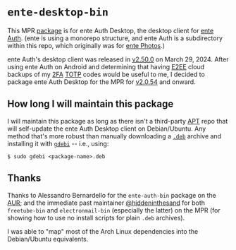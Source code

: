 # `ente-desktop-bin`

This MPR [package](https://mpr.makedeb.org/packages/ente-auth-bin) is for ente
Auth Desktop, the desktop client for [ente Auth](https://github.com/ente-io/ente/tree/main/auth).
(ente is using a monorepo structure, and ente Auth is a subdirectory within this
repo, which originally was for [ente Photos](https://github.com/ente-io/ente).)

ente Auth's desktop client was released in [v2.50.0](https://github.com/ente-io/ente/releases/tag/auth-v2.0.50)
on March 29, 2024.  After using ente Auth on Android and determining that having
[E2EE](https://en.wikipedia.org/wiki/End-to-end_encryption) cloud backups of my
[2FA](https://en.wikipedia.org/wiki/Multi-factor_authentication)
[TOTP](https://en.wikipedia.org/wiki/Time-based_one-time_password) codes would
be useful to me, I decided to package ente Auth Desktop for the MPR for
[v2.0.54](https://github.com/ente-io/ente/releases/tag/auth-v2.0.54) and onward.

## How long I will maintain this package

I will maintain this package as long as there isn't a third-party 
[APT](https://en.wikipedia.org/wiki/APT_(software)) repo that will self-update
the ente Auth Desktop client on Debian/Ubuntu.  Any method that's more robust
than manually downloading a [`.deb`](https://en.wikipedia.org/wiki/Deb_(file_format))
archive and installing it with [`gdebi`](https://launchpad.net/gdebi/) -- i.e.,
using:
```
$ sudo gdebi <package-name>.deb
```

## Thanks

Thanks to Alessandro Bernardello for the `ente-auth-bin` package on the
[AUR](https://aur.archlinux.org/packages/ente-auth-bin); and the immediate past
maintainer [@hiddeninthesand](https://github.com/hiddeninthesand) for both
`freetube-bin` and `electronmail-bin` (especially the latter) on the MPR (for
showing how to use no install scripts for plain `.deb` archives).

I was able to "map" most of the Arch Linux dependencies into the Debian/Ubuntu
equivalents.

